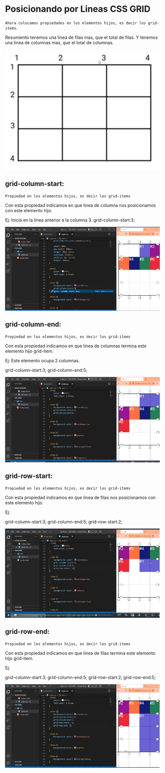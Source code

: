 # Posicionando por Lineas CSS GRID

`Ahora colocamos propiedades en los elementos hijos, es decir los grid-items`.

Resumiento tenemos una linea de filas mas, que el total de filas. 
Y tenemos una linea de columnas mas, que el total de columnas.

![Grid lines](imagenes/GridLines3.png)


## grid-column-start:

`Propiedad en los elementos hijos, es decir los grid-items`

Con esta propiedad indicamos en que linea de columna nos posicionamos con este elemento hijo.

Ej:
Inicia en la linea anterior a la columna 3.
grid-column-start:3;

![Ejemplo de grid-column-start](imagenes/grid-column-start.png)


## grid-column-end:

`Propiedad en los elementos hijos, es decir los grid-items`

Con esta propiedad indicamos en que linea de columnas termina este elemento hijo grid-item.

Ej:
Este elemento ocupa 2 columnas.

grid-column-start:3;
grid-column-end:5;

![Ejemplo de grid-column-end](imagenes/grid-column-end.png)



## grid-row-start:

`Propiedad en los elementos hijos, es decir los grid-items`

Con esta propiedad indicamos en que linea de filas nos posicionamos con este elemento hijo.

Ej:

grid-column-start:3;
grid-column-end:5;
grid-row-start:2;

![grid-row-start](imagenes/grid-row-start.png)


## grid-row-end:

`Propiedad en los elementos hijos, es decir los grid-items`

Con esta propiedad indicamos en que linea de filas termina este elemento hijo grid-item.


Ej:

grid-column-start:3;
grid-column-end:5;
grid-row-start:2;
grid-row-end:5;

![grid-row-end](imagenes/grid-row-end.png)

